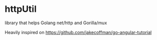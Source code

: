 httpUtil
========

library that helps Golang net/http and Gorilla/mux 



Heavily inspired on https://github.com/jakecoffman/go-angular-tutorial
